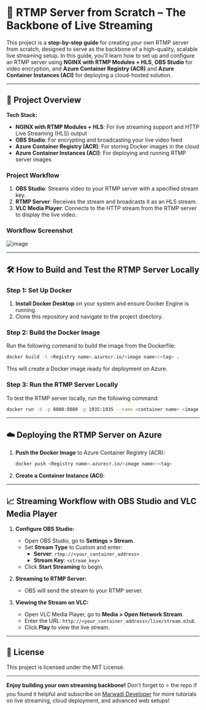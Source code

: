 # 📡 RTMP Server from Scratch – The Backbone of Live Streaming

This project is a **step-by-step guide** for creating your own RTMP server from scratch, designed to serve as the backbone of a high-quality, scalable live streaming setup. In this guide, you’ll learn how to set up and configure an RTMP server using **NGINX with RTMP Modules + HLS**, **OBS Studio** for video encryption, and **Azure Container Registry (ACR)** and **Azure Container Instances (ACI)** for deploying a cloud-hosted solution.

---

## 🚀 Project Overview

**Tech Stack:**
- **NGINX with RTMP Modules + HLS**: For live streaming support and HTTP Live Streaming (HLS) output
- **OBS Studio**: For encrypting and broadcasting your live video feed
- **Azure Container Registry (ACR)**: For storing Docker images in the cloud
- **Azure Container Instances (ACI)**: For deploying and running RTMP server images

### Project Workflow
1. **OBS Studio**: Streams video to your RTMP server with a specified stream key.
2. **RTMP Server**: Receives the stream and broadcasts it as an HLS stream.
3. **VLC Media Player**: Connects to the HTTP stream from the RTMP server to display the live video.

### Workflow Screenshot
![image](https://github.com/user-attachments/assets/895da517-b701-4e8b-aea5-90974d1f8dce)

---

## 🛠️ How to Build and Test the RTMP Server Locally

### Step 1: Set Up Docker
1. **Install Docker Desktop** on your system and ensure Docker Engine is running.
2. Clone this repository and navigate to the project directory.

### Step 2: Build the Docker Image
Run the following command to build the image from the Dockerfile:
```bash
docker build -t <Registry name>.azurecr.io/<image name>:<tag> .
```
This will create a Docker image ready for deployment on Azure.

### Step 3: Run the RTMP Server Locally
To test the RTMP server locally, run the following command:
```bash
docker run -d -p 8080:8080 -p 1935:1935 --name <container name> <image name>:<tag>
```

---

## ☁️ Deploying the RTMP Server on Azure

1. **Push the Docker Image** to Azure Container Registry (ACR):
   ```bash
   docker push <Registry name>.azurecr.io/<image name>:<tag>
   ```

2. **Create a Container Instance (ACI)**: 

---

## 📈 Streaming Workflow with OBS Studio and VLC Media Player

1. **Configure OBS Studio:**
   - Open OBS Studio, go to **Settings > Stream**.
   - Set **Stream Type** to Custom and enter:
     - **Server**: `rtmp://<your_container_address>`
     - **Stream Key**: `<stream_key>`
   - Click **Start Streaming** to begin.

2. **Streaming to RTMP Server:**
   - OBS will send the stream to your RTMP server.

3. **Viewing the Stream on VLC:**
   - Open VLC Media Player, go to **Media > Open Network Stream**.
   - Enter the URL: `http://<your_container_address>/live/stream.m3u8`.
   - Click **Play** to view the live stream.

---

## 📄 License
This project is licensed under the MIT License.

---

**Enjoy building your own streaming backbone!** Don't forget to ⭐️ the repo if you found it helpful and subscribe on [Marwadi Developer](https://youtube.com/@marwadideveloper?si=QphD9_IMctDqAKij) for more tutorials on live streaming, cloud deployment, and advanced web setups!
